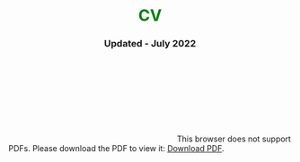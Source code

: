 <html>
  
<head>
    <title>Andrew M Rose - CV</title>
</head>
  
<body>
    <center>
        <h1 style="color: green">CV</h1>
        <h3>Updated - July 2022</h3>
        <object data=
"https://www.dropbox.com/s/oybdo1g0alr8o50/AndrewRoseResume.pdf?dl=0"
                width="600" 
                height="400"> 
        </object>
    </center>
</body>
  
</html>

<object data="https://www.dropbox.com/s/oybdo1g0alr8o50/AndrewRoseResume.pdf?dl=0" type="application/pdf" width="700px" height="700px">
    <embed src="https://www.dropbox.com/s/oybdo1g0alr8o50/AndrewRoseResume.pdf?dl=0"
        <p>This browser does not support PDFs. Please download the PDF to view it: <a href="https://www.dropbox.com/s/oybdo1g0alr8o50/AndrewRoseResume.pdf?dl=0">Download PDF</a>.</p>
    </embed>
</object>
